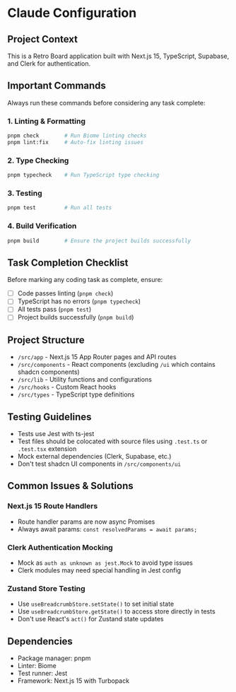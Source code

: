 # Claude Configuration

## Project Context
This is a Retro Board application built with Next.js 15, TypeScript, Supabase, and Clerk for authentication.

## Important Commands
Always run these commands before considering any task complete:

### 1. Linting & Formatting
```bash
pnpm check        # Run Biome linting checks
pnpm lint:fix     # Auto-fix linting issues
```

### 2. Type Checking
```bash
pnpm typecheck    # Run TypeScript type checking
```

### 3. Testing
```bash
pnpm test         # Run all tests
```

### 4. Build Verification
```bash
pnpm build        # Ensure the project builds successfully
```

## Task Completion Checklist
Before marking any coding task as complete, ensure:
- [ ] Code passes linting (`pnpm check`)
- [ ] TypeScript has no errors (`pnpm typecheck`)
- [ ] All tests pass (`pnpm test`)
- [ ] Project builds successfully (`pnpm build`)

## Project Structure
- `/src/app` - Next.js 15 App Router pages and API routes
- `/src/components` - React components (excluding `/ui` which contains shadcn components)
- `/src/lib` - Utility functions and configurations
- `/src/hooks` - Custom React hooks
- `/src/types` - TypeScript type definitions

## Testing Guidelines
- Tests use Jest with ts-jest
- Test files should be colocated with source files using `.test.ts` or `.test.tsx` extension
- Mock external dependencies (Clerk, Supabase, etc.)
- Don't test shadcn UI components in `/src/components/ui`

## Common Issues & Solutions

### Next.js 15 Route Handlers
- Route handler params are now async Promises
- Always await params: `const resolvedParams = await params;`

### Clerk Authentication Mocking
- Mock as `auth as unknown as jest.Mock` to avoid type issues
- Clerk modules may need special handling in Jest config

### Zustand Store Testing
- Use `useBreadcrumbStore.setState()` to set initial state
- Use `useBreadcrumbStore.getState()` to access store directly in tests
- Don't use React's `act()` for Zustand state updates

## Dependencies
- Package manager: pnpm
- Linter: Biome
- Test runner: Jest
- Framework: Next.js 15 with Turbopack